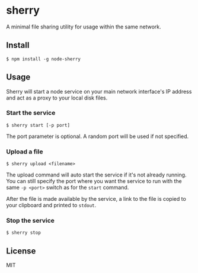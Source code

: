 # sherry

A minimal file sharing utility for usage within the same network.

## Install
```
$ npm install -g node-sherry
```
## Usage

Sherry will start a node service on your main network interface's IP address and act as a proxy to your local disk files.

### Start the service
```
$ sherry start [-p port]
```
The port parameter is optional. A random port will be used if not specified.

### Upload a file
```
$ sherry upload <filename>
```

The upload command will auto start the service if it's not already running. You can still specify the port where you want the service to run with the same `-p <port>` switch as for the `start` command.

After the file is made available by the service, a link to the file is copied to your clipboard and printed to `stdout`.

### Stop the service
```
$ sherry stop
```

## License
MIT
